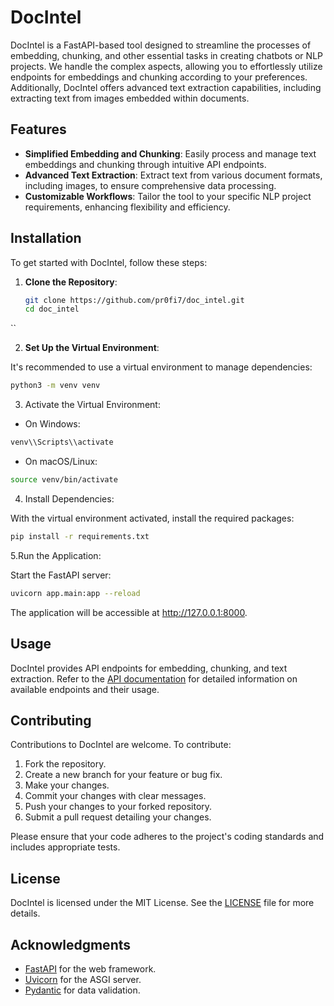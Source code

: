# DocIntel

DocIntel is a FastAPI-based tool designed to streamline the processes of embedding, chunking, and other essential tasks in creating chatbots or NLP projects. We handle the complex aspects, allowing you to effortlessly utilize endpoints for embeddings and chunking according to your preferences. Additionally, DocIntel offers advanced text extraction capabilities, including extracting text from images embedded within documents.

## Features

- **Simplified Embedding and Chunking**: Easily process and manage text embeddings and chunking through intuitive API endpoints.
- **Advanced Text Extraction**: Extract text from various document formats, including images, to ensure comprehensive data processing.
- **Customizable Workflows**: Tailor the tool to your specific NLP project requirements, enhancing flexibility and efficiency.

## Installation

To get started with DocIntel, follow these steps:

1. **Clone the Repository**:

   ```bash
   git clone https://github.com/pr0fi7/doc_intel.git
   cd doc_intel
  ``

2. **Set Up the Virtual Environment**:

It's recommended to use a virtual environment to manage dependencies:

  ```bash
  python3 -m venv venv
  ```
3. Activate the Virtual Environment:

  - On Windows:
  ```bash
  venv\\Scripts\\activate
  ```
  - On macOS/Linux:
  ```bash
  source venv/bin/activate
  ```

4. Install Dependencies:

With the virtual environment activated, install the required packages:
```bash
pip install -r requirements.txt
```

5.Run the Application:

Start the FastAPI server:
```bash
uvicorn app.main:app --reload
```
The application will be accessible at http://127.0.0.1:8000.

## Usage

DocIntel provides API endpoints for embedding, chunking, and text extraction. Refer to the [API documentation](http://127.0.0.1:8000/docs) for detailed information on available endpoints and their usage.

## Contributing

Contributions to DocIntel are welcome. To contribute:

1. Fork the repository.
2. Create a new branch for your feature or bug fix.
3. Make your changes.
4. Commit your changes with clear messages.
5. Push your changes to your forked repository.
6. Submit a pull request detailing your changes.

Please ensure that your code adheres to the project's coding standards and includes appropriate tests.

## License

DocIntel is licensed under the MIT License. See the [LICENSE](LICENSE) file for more details.

## Acknowledgments

- [FastAPI](https://fastapi.tiangolo.com/) for the web framework.
- [Uvicorn](https://www.uvicorn.org/) for the ASGI server.
- [Pydantic](https://pydantic-docs.helpmanual.io/) for data validation.
